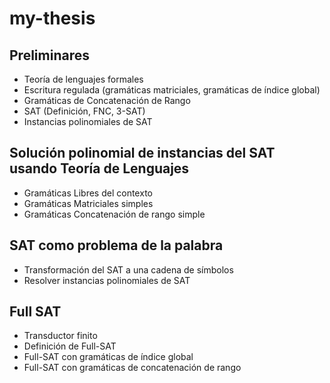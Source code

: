 # my-thesis

## Preliminares

- Teoría de lenguajes formales
- Escritura regulada (gramáticas matriciales, gramáticas de índice global)
- Gramáticas de Concatenación de Rango
- SAT (Definición, FNC, 3-SAT)
- Instancias polinomiales de SAT

## Solución polinomial de instancias del SAT usando Teoría de Lenguajes

- Gramáticas Libres del contexto
- Gramáticas Matriciales simples
- Gramáticas Concatenación de rango simple

## SAT como problema de la palabra

- Transformación del SAT a una cadena de símbolos
- Resolver instancias polinomiales de SAT

## Full SAT

- Transductor finito
- Definición de Full-SAT
- Full-SAT con gramáticas de índice global
- Full-SAT con gramáticas de concatenación de rango
